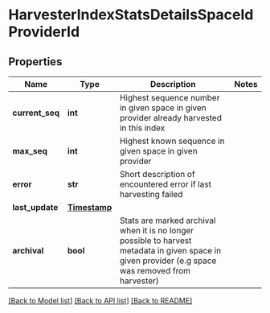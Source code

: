 # HarvesterIndexStatsDetailsSpaceIdProviderId

## Properties
Name | Type | Description | Notes
------------ | ------------- | ------------- | -------------
**current_seq** | **int** | Highest sequence number in given space in given provider already harvested in this index | 
**max_seq** | **int** | Highest known sequence in given space in given provider | 
**error** | **str** | Short description of encountered error if last harvesting failed | 
**last_update** | [**Timestamp**](Timestamp.md) |  | 
**archival** | **bool** | Stats are marked archival when it is no longer possible to harvest metadata in given space in given provider (e.g space was removed from harvester) | 

[[Back to Model list]](../README.md#documentation-for-models) [[Back to API list]](../README.md#documentation-for-api-endpoints) [[Back to README]](../README.md)

